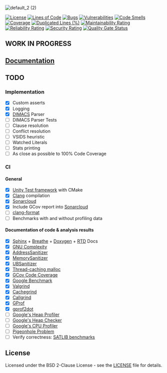 ![default_2 (2)](https://user-images.githubusercontent.com/33261455/152163475-9d24febc-723a-4390-97ba-fa11e133f15c.png)

[![License](https://img.shields.io/badge/License-BSD%202--Clause-orange.svg)](https://opensource.org/licenses/BSD-2-Clause)
[![Lines of Code](https://sonarcloud.io/api/project_badges/measure?project=marcluque_YASER&metric=ncloc)](https://sonarcloud.io/summary/new_code?id=marcluque_YASER)
[![Bugs](https://sonarcloud.io/api/project_badges/measure?project=marcluque_YASER&metric=bugs)](https://sonarcloud.io/summary/new_code?id=marcluque_YASER)
[![Vulnerabilities](https://sonarcloud.io/api/project_badges/measure?project=marcluque_YASER&metric=vulnerabilities)](https://sonarcloud.io/summary/new_code?id=marcluque_YASER)
[![Code Smells](https://sonarcloud.io/api/project_badges/measure?project=marcluque_YASER&metric=code_smells)](https://sonarcloud.io/summary/new_code?id=marcluque_YASER)
[![Coverage](https://sonarcloud.io/api/project_badges/measure?project=marcluque_YASER&metric=coverage)](https://sonarcloud.io/summary/new_code?id=marcluque_YASER)
[![Duplicated Lines (%)](https://sonarcloud.io/api/project_badges/measure?project=marcluque_YASER&metric=duplicated_lines_density)](https://sonarcloud.io/summary/new_code?id=marcluque_YASER)
[![Maintainability Rating](https://sonarcloud.io/api/project_badges/measure?project=marcluque_YASER&metric=sqale_rating)](https://sonarcloud.io/summary/new_code?id=marcluque_YASER)
[![Reliability Rating](https://sonarcloud.io/api/project_badges/measure?project=marcluque_YASER&metric=reliability_rating)](https://sonarcloud.io/summary/new_code?id=marcluque_YASER)
[![Security Rating](https://sonarcloud.io/api/project_badges/measure?project=marcluque_YASER&metric=security_rating)](https://sonarcloud.io/summary/new_code?id=marcluque_YASER)
[![Quality Gate Status](https://sonarcloud.io/api/project_badges/measure?project=marcluque_YASER&metric=alert_status)](https://sonarcloud.io/summary/new_code?id=marcluque_YASER)

## WORK IN PROGRESS

## [Documentation](https://marcluque.github.io/YASER/)

## TODO

### Implementation

- [X] Custom asserts
- [X] Logging
- [X] [DIMACS](https://people.sc.fsu.edu/~jburkardt/data/cnf/cnf.html) Parser
- [ ] DIMACS Parser Tests
- [ ] Clause resolution
- [ ] Conflict resolution
- [ ] VSIDS heuristic
- [ ] Watched Literals
- [ ] Stats printing
- [ ] As close as possible to 100% Code Coverage

### CI

#### General

- [X] [Unity Test framework](http://www.throwtheswitch.org/build/cmake) with CMake
- [X] [Clang](https://clang.llvm.org/) compilation
- [X] [Sonarcloud](https://sonarcloud.io/)
- [X] Include GCov report into [Sonarcloud](https://sonarcloud.io/)
- [ ] [clang-format](https://clang.llvm.org/docs/ClangFormat.html)
- [ ] Benchmarks with and without profiling data

#### Documentation of code & analysis results

- [X] [Sphinx](https://www.sphinx-doc.org/en/master/) + [Breathe](https://github.com/michaeljones/breathe) + [Doxygen](https://www.doxygen.nl/index.html) + [RTD](https://github.com/readthedocs/sphinx_rtd_theme) Docs
- [X] [GNU Complexity](https://www.gnu.org/software/complexity/)
- [X] [AddressSanitizer](https://github.com/google/sanitizers/wiki/AddressSanitizer)
- [X] [MemorySanitizer](https://github.com/google/sanitizers/wiki/MemorySanitizer)
- [X] [UBSanitizer](https://clang.llvm.org/docs/UndefinedBehaviorSanitizer.html)
- [X] [Thread-caching malloc](https://gperftools.github.io/gperftools/tcmalloc.html)
- [X] [GCov Code Coverage](https://docs.oracle.com/en/operating-systems/oracle-linux/6/porting/ch02s05s01.html)
- [X] [Google Benchmark](https://github.com/google/benchmark)
- [X] [Valgrind](https://valgrind.org/docs/manual/quick-start.html)
- [X] [Cachegrind](https://valgrind.org/docs/manual/cg-manual.html)
- [X] [Callgrind](https://valgrind.org/docs/manual/cl-manual.html)
- [X] [GProf](https://ftp.gnu.org/old-gnu/Manuals/gprof-2.9.1/html_mono/gprof.html)
- [X] [gprof2dot](https://github.com/jrfonseca/gprof2dot)
- [ ] [Google's Heap Profiler](https://gperftools.github.io/gperftools/heapprofile.html)
- [ ] [Google's Heap Checker](https://gperftools.github.io/gperftools/heap_checker.html)
- [ ] [Google's CPU Profiler](https://gperftools.github.io/gperftools/cpuprofile.html)
- [ ] [Pigeonhole Problem](http://user.it.uu.se/~tjawe125/software/pigeonhole/)
- [ ] Verify correctness: [SATLIB benchmarks](https://www.cs.ubc.ca/~hoos/SATLIB/benchm.html)

## License
Licensed under the BSD 2-Clause License - see the [LICENSE](LICENSE) file for details.
